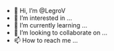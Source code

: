 - 👋 Hi, I’m @LegroV
- 👀 I’m interested in ...
- 🌱 I’m currently learning ...
- 💞️ I’m looking to collaborate on ...
- 📫 How to reach me ...

<!---
LegroV/LegroV is a ✨ special ✨ repository because its `README.md` (this file) appears on your GitHub profile.
You can click the Preview link to take a look at your changes.
--->
